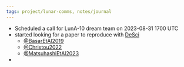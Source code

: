 ```yaml
---
tags: project/lunar-comms, notes/journal
---
```

- Scheduled a call for LunA-10 dream team on 2023-08-31 1700 UTC
- started looking for a paper to reproduce with [DeSci](DeSci%20Labs.md) 
	- [@BasarEtAl2019](@BasarEtAl2019.md) 
	- [@Christou2022](@Christou2022.md)
	- [@MatsuhashiEtAl2023](@MatsuhashiEtAl2023.md)
- 
